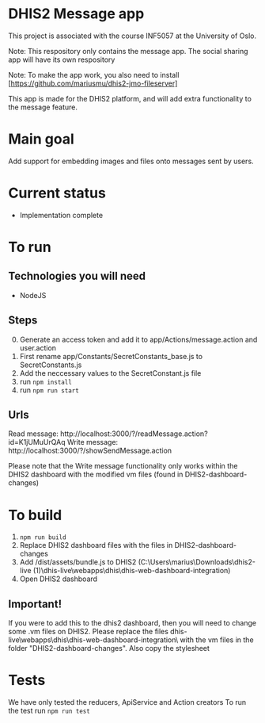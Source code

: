 # DHIS2 Message app
This project is associated with the course INF5057 at the University of Oslo.

Note: This respository only contains the message app. The social sharing app will have its own respository

Note: To make the app work, you also need to install [https://github.com/mariusmu/dhis2-jmo-fileserver]

This app is made for the DHIS2 platform, and will add extra functionality
to the message feature.

# Main goal
Add support for embedding images and files onto messages sent by users.

# Current status
- Implementation complete

# To run

## Technologies you will need
- NodeJS

## Steps
0. Generate an access token and add it to app/Actions/message.action and user.action
1. First rename app/Constants/SecretConstants_base.js to SecretConstants.js
2. Add the neccessary values to the SecretConstant.js file
3. run  ``` npm install ```
4. run ``` npm run start ```

## Urls
Read message: http://localhost:3000/?/readMessage.action?id=K1jUMuUrQAq
Write message:  http://localhost:3000/?/showSendMessage.action

Please note that the Write message functionality only works 
within the DHIS2 dashboard with the modified vm files (found in DHIS2-dashboard-changes)

# To build
1. ```npm run build```
2. Replace DHIS2 dashboard files with the files in DHIS2-dashboard-changes
3. Add /dist/assets/bundle.js to DHIS2 (C:\Users\marius\Downloads\dhis2-live (1)\dhis-live\webapps\dhis\dhis-web-dashboard-integration) 
4. Open DHIS2 dashboard

## Important!
If you were to add this to the dhis2 dashboard, then you will need to change some .vm files
on DHIS2. Please replace the files dhis-live\webapps\dhis\dhis-web-dashboard-integration\ with
the vm files in the folder "DHIS2-dashboard-changes". Also copy the stylesheet

# Tests
We have only tested the reducers, ApiService and Action creators
To run the test run ```npm run test```